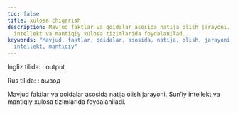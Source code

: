 ```yaml
---
toc: false
title: xulosa chiqarish
description: Mavjud faktlar va qoidalar asosida natija olish jarayoni. Sun&rsquo;iy
  intellekt va mantiqiy xulosa tizimlarida foydalanilad...
keywords: "Mavjud, faktlar, qoidalar, asosida, natija, olish, jarayoni, Sun\u2019iy,
  intellekt, mantiqiy"
---
```


Ingliz tilida:
:   output

Rus tilida:
:   вывод

Mavjud faktlar va qoidalar asosida natija olish jarayoni. Sun’iy intellekt va mantiqiy xulosa tizimlarida foydalaniladi.